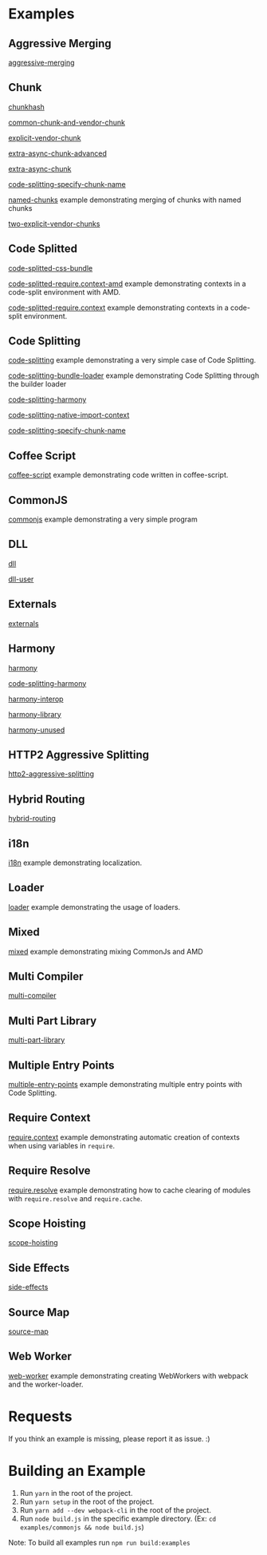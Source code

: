 # Examples
## Aggressive Merging
[aggressive-merging](aggressive-merging)

## Chunk
[chunkhash](chunkhash)

[common-chunk-and-vendor-chunk](common-chunk-and-vendor-chunk)

[explicit-vendor-chunk](explicit-vendor-chunk)

[extra-async-chunk-advanced](extra-async-chunk-advanced)

[extra-async-chunk](extra-async-chunk)

[code-splitting-specify-chunk-name](code-splitting-specify-chunk-name)

[named-chunks](named-chunks) example demonstrating merging of chunks with named chunks

[two-explicit-vendor-chunks](two-explicit-vendor-chunks)

## Code Splitted
[code-splitted-css-bundle](code-splitted-css-bundle)

[code-splitted-require.context-amd](code-splitted-require.context-amd) example demonstrating contexts in a code-split environment with AMD.

[code-splitted-require.context](code-splitted-require.context) example demonstrating contexts in a code-split environment.

## Code Splitting
[code-splitting](code-splitting) example demonstrating a very simple case of Code Splitting.

[code-splitting-bundle-loader](code-splitting-bundle-loader) example demonstrating Code Splitting through the builder loader

[code-splitting-harmony](code-splitting-harmony)

[code-splitting-native-import-context](code-splitting-native-import-context)

[code-splitting-specify-chunk-name](code-splitting-specify-chunk-name)

## Coffee Script
[coffee-script](coffee-script) example demonstrating code written in coffee-script.

## CommonJS
[commonjs](commonjs) example demonstrating a very simple program

## DLL
[dll](dll)

[dll-user](dll-user)

## Externals
[externals](externals)

## Harmony
[harmony](harmony)

[code-splitting-harmony](code-splitting-harmony)

[harmony-interop](harmony-interop)

[harmony-library](harmony-library)

[harmony-unused](harmony-unused)

## HTTP2 Aggressive Splitting
[http2-aggressive-splitting](http2-aggressive-splitting)

## Hybrid Routing
[hybrid-routing](hybrid-routing)

## i18n
[i18n](i18n) example demonstrating localization.

## Loader
[loader](loader) example demonstrating the usage of loaders.

## Mixed
[mixed](mixed) example demonstrating mixing CommonJs and AMD

## Multi Compiler
[multi-compiler](multi-compiler)

## Multi Part Library
[multi-part-library](multi-part-library)

## Multiple Entry Points
[multiple-entry-points](multiple-entry-points) example demonstrating multiple entry points with Code Splitting.

## Require Context
[require.context](require.context) example demonstrating automatic creation of contexts when using variables in `require`.

## Require Resolve
[require.resolve](require.resolve) example demonstrating how to cache clearing of modules with `require.resolve` and `require.cache`.

## Scope Hoisting
[scope-hoisting](scope-hoisting)

## Side Effects
[side-effects](side-effects)

## Source Map
[source-map](source-map)

## Web Worker
[web-worker](web-worker) example demonstrating creating WebWorkers with webpack and the worker-loader.


# Requests
If you think an example is missing, please report it as issue. :)

# Building an Example
1. Run `yarn` in the root of the project.
2. Run `yarn setup` in the root of the project.
3. Run `yarn add --dev webpack-cli` in the root of the project.
4. Run `node build.js` in the specific example directory. (Ex: `cd examples/commonjs && node build.js`)

Note: To build all examples run `npm run build:examples`
